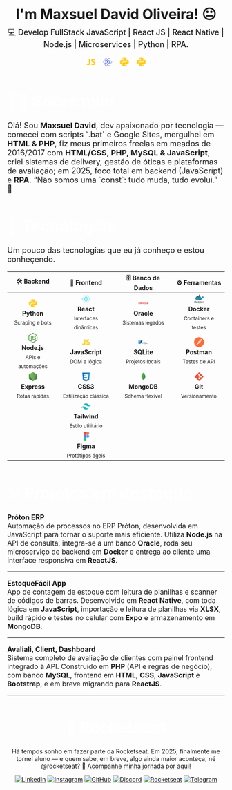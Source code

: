 
<div id="page">

<div id="intro">

  <h1 align="center" style="border: none; padding: 0; margin: 0; font-size: 2rem;font-weight: bold; border-color:transparent;">I'm Maxsuel David Oliveira! 😐</h1>

  <p align="center" style="font-weight: 600; margin-top:10px;  font-weight: 500;
  font-size: 18px;">
    💻 Develop FullStack JavaScript | React JS | React Native | Node.js | Microservices | Python | RPA.
  </p>

</div>

<p align=center>
  <img src="icons/javascript.svg" width=25  style="margin-right: 10px">
  <img src="icons/react_native.svg" width=25  style="margin-right: 10px">
  <img src="icons/python.svg" width=25  style="margin-right: 10px">
  <img src="icons/python.svg" width=25>
</p>


<h1 style="font-size: 2.3rem; color: white; font-weight: bold; border-color:transparent;">👨‍💻 Sobre mim</h1>

<p style="font-size: 18px;">
Olá! Sou <b>Maxsuel David</b>, dev apaixonado por tecnologia — comecei com scripts `.bat` e Google Sites, mergulhei em <b>HTML & PHP</b>, fiz meus primeiros freelas em meados de 2016/2017 com <b>HTML/CSS, PHP, MySQL & JavaScript</b>, criei sistemas de delivery, gestão de óticas e plataformas de avaliação; em 2025, foco total em </b>backend (JavaScript)</b> e <b>RPA</b>. “Não somos uma `const`: tudo muda, tudo evolui.” 🚀
</p>


<h1 style="font-size: 2.3rem; color: white; font-weight: bold; border-color:transparent;">🚀 Tecnologias</h1>

<p style="font-size : 18px">
Um pouco das tecnologias que eu já conheço e estou conheçendo.
</p>

<table style="width:100%; text-align:center;">
  <thead>
    <tr>
      <th>🛠️ <strong>Backend</strong></th>
      <th>🎨 <strong>Frontend</strong></th>
      <th>🗄️ <strong>Banco de Dados</strong></th>
      <th>⚙️ <strong>Ferramentas</strong></th>
    </tr>
  </thead>
  <tbody>
    <tr>
      <td><img src="icons/python.svg" width="23"><br><strong>Python</strong><br><sub>Scraping e bots</sub></td>
      <td><img src="icons/react.svg" width="23"><br><strong>React</strong><br><sub>Interfaces dinâmicas</sub></td>
      <td><img src="icons/oracle.svg" width="23"><br><strong>Oracle</strong><br><sub>Sistemas legados</sub></td>
      <td><img src="icons/docker.svg" width="23"><br><strong>Docker</strong><br><sub>Containers e testes</sub></td>
    </tr>
    <tr>
      <td><img src="icons/nodejs.svg" width="23"><br><strong>Node.js</strong><br><sub>APIs e automações</sub></td>
      <td><img src="icons/javascript.svg" width="23"><br><strong>JavaScript</strong><br><sub>DOM e lógica</sub></td>
      <td><img src="icons/sqlite.svg" width="23"><br><strong>SQLite</strong><br><sub>Projetos locais</sub></td>
      <td><img src="icons/postman.svg" width="23"><br><strong>Postman</strong><br><sub>Testes de API</sub></td>
    </tr>
    <tr>
      <td><img src="icons/express.svg" width="23"><br><strong>Express</strong><br><sub>Rotas rápidas</sub></td>
      <td><img src="icons/css.svg" width="23"><br><strong>CSS3</strong><br><sub>Estilização clássica</sub></td>
      <td><img src="icons/mongo.svg" width="23"><br><strong>MongoDB</strong><br><sub>Schema flexível</sub></td>
      <td><img src="icons/git.svg" width="23"><br><strong>Git</strong><br><sub>Versionamento</sub></td>
    </tr>
    <tr>
      <td></td>
      <td><img src="icons/tailwindcss.svg" width="23"><br><strong>Tailwind</strong><br><sub>Estilo utilitário</sub></td>
      <td></td>
      <td></td>
    </tr>
    <tr>
      <td></td>
      <td><img src="icons/figma.svg" width="23"><br><strong>Figma</strong><br><sub>Protótipos ágeis</sub></td>
      <td></td>
      <td></td>
    </tr>
  </tbody>
</table>



<h1 style="font-size: 2.3rem; color: white; font-weight: bold;">
✨ Projetos em destaque
</h1>

<p style="font-size: 16px;">
  <strong>Próton ERP</strong><br>
  Automação de processos no ERP Próton, desenvolvida em JavaScript para tornar o suporte mais eficiente. 
  Utiliza <strong>Node.js</strong> na API de consulta, integra-se a um banco <strong>Oracle</strong>, roda seu microserviço de backend em <strong>Docker</strong> e entrega ao cliente uma interface responsiva em <strong>ReactJS</strong>.
</p>

***

<p style="font-size: 16px;">
  <strong>EstoqueFácil App</strong><br>
  App de contagem de estoque com leitura de planilhas e scanner de códigos de barras. 
  Desenvolvido em <strong>React Native</strong>, com toda lógica em <strong>JavaScript</strong>, 
  importação e leitura de planilhas via <strong>XLSX</strong>, 
  build rápido e testes no celular com <strong>Expo</strong> e armazenamento em <strong>MongoDB</strong>.
</p>


***

<p style="font-size: 16px;">
  <strong>Avaliali, Client, Dashboard</strong><br>
  Sistema completo de avaliação de clientes com painel frontend integrado à API.  
  Construído em <strong>PHP</strong> (API e regras de negócio), com banco <strong>MySQL</strong>,  
  frontend em <strong>HTML</strong>, <strong>CSS</strong>, <strong>JavaScript</strong> e <strong>Bootstrap</strong>,  
  e em breve migrando para <strong>ReactJS</strong>.
</p>


***

<div align=center id="footer-default">
<h1 style="font-size: 2.3rem; color: white; font-weight: bold;">
  🚀  Rocketseat
</h1>
<p>Há tempos sonho em fazer parte da Rocketseat. Em 2025, finalmente me tornei aluno — e quem sabe, em breve, algo ainda maior aconteça, né @rocketseat? <a href="https://app.rocketseat.com.br/me/md-04583" title="Dá um pulo aqui" target="new_blank">🚀 Acompanhe minha jornada por aqui!</a></p>

[![LinkedIn](https://img.shields.io/badge/LinkedIn-0A66C2?style=for-the-badge&logo=linkedin&logoColor=white)](https://www.linkedin.com/in/maxsuelOliveiradev/?utm_source=rocketseat&utm_medium=organic&utm_campaign=profile&utm_term=share&utm_content=md-04583-links)
[![Instagram](https://img.shields.io/badge/Instagram-C13584?style=for-the-badge&logo=instagram&logoColor=white)](https://instagram.com/)
[![GitHub](https://img.shields.io/badge/GitHub-000000?style=for-the-badge&logo=github&logoColor=white)](https://github.com/MaxsuelOliveira)
[![Discord](https://img.shields.io/badge/Discord-5865F2?style=for-the-badge&logo=discord&logoColor=white)](https://discord.com/channels/@MaxDavid#7163)
[![Rocketseat](https://img.shields.io/badge/Rocketseat-7159C1?style=for-the-badge&logo=rocketseat&logoColor=white)](https://app.rocketseat.com.br/me/md-04583)
[![Telegram](https://img.shields.io/badge/Telegram-26A5E4?style=for-the-badge&logo=telegram&logoColor=white)](https://t.me/@oliveiraMaxsuel)
</div>
